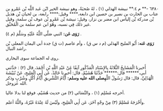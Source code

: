 ٦٣٨٠ -** م ٤:** نبيشة الهذلي (١) ، لهُ صُحبَةٌ، وهو نبيشة الخير ابْن عَبد اللَّه بْن عَمْرو بن عتاب بن الحارث بن نصير بن حصين ابن دابغة،**** وقيل:**** رابغة، بن لحيان بْن هذيل بْن مدركة بْن إلياس ابن مضر بن نزار، وقيل: نبيشة بْن عَمْرو بْن عوف بْن سلمة، وقيل غير ذلك فِي نسبه، وهُوَ ابن عم سلمة بن الْمُحَبِّق.

**رَوَى عَن:** النبي صَلَّى اللَّهُ عَلَيْهِ وسَلَّمَ (م ٤) .

**رَوَى عَنه:** أَبُو المليح الهذلي (م د س ق) ، وأم عاصم (ت ق) جدة أبي اليمان المعلى بْن راشد النبال.

روى له الجماعة سوى البخاري.

أَخبرنا الْمَشَايِخُ الثَّلاثَةُ بِالإِسْنَادِ الْمَذْكُورِ آنِفًا عَنْ عَبْدِ اللَّهِ بْنِ أَحْمَدَ، قال (٢) : حَدَّثني أبي،****** قال:****** حَدَّثَنَا هُشَيْمٌ، قال: أَخبرنا خَالِدٌ، عَن أَبِي الْمَلِيحِ، عَنْ نُبَيْشَةَ الْهُذَلِيِّ، قال: قال رَسُولُ اللَّهِ**صلى الله عليه وسلم:** أَيَّامُ التَّشْرِيقِ أَيَّامُ أَكْلٍ وشُرْبٍ وذكر الله عزوجل.

أخرجه مُسْلِم (١) ، والنَّسَائي (٢) من حديث هُشَيْم، فوقع لنا بدلا عاليا.

وأَخْرَجَهُ مُسْلِمٌ (٣) مِنْ وجْهٍ آخَرَ، عَن أَبِي الْمَلِيحِ، ولَيْسَ لَهُ عِنْدَهُ غَيْرُهُ، واللَّهُ أعلم.